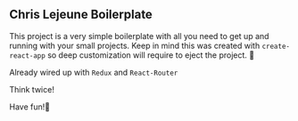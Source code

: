 ## Chris Lejeune Boilerplate

This project is a very simple boilerplate with all you need to get up and running with your small projects.
Keep in mind this was created with `create-react-app` so deep customization will require to eject the project. 🚀

Already wired up with `Redux` and `React-Router`

Think twice!

Have fun!🎡
